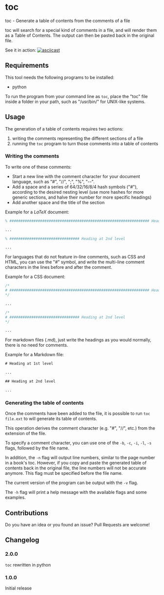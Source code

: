 <!--
# ┌───────────────────────────────────────────────────────────────┐
# │ Contents of README.md                                         │
# ├───────────────────────────────────────────────────────────────┘
# │
# ├──┐toc 19
# │  ├── Requirements 29
# │  ├──┐Usage 37
# │  │  ├── Writing the comments 44
# │  │  └── Generating the table of contents 97
# │  ├── Contributions 113
# │  └──┐Changelog 117
# │     ├── 2.0.0 119
# │     └── 1.0.0 123
# │
# └───────────────────────────────────────────────────────────────
-->

# toc

toc - Generate a table of contents from the comments of a file

toc will search for a special kind of comments in a file, and will render them as a Table of Contents.
The output can then be pasted back in the original file.

See it in action:
[![asciicast](https://asciinema.org/a/619015.svg)](https://asciinema.org/a/619015)

## Requirements

This tool needs the following programs to be installed:

- python

To run the program from your command line as `toc`, place the "toc" file inside a folder in your path, such as "/usr/bin/" for UNIX-like systems.

## Usage

The generation of a table of contents requires two actions:

1. writing the comments representing the different sections of a file
2. running the `toc` program to turn those comments into a table of contents

### Writing the comments

To write one of these comments:

- Start a new line with the comment character for your document language, such as "#", "//", ";", "%", "--".
- Add a space and a series of 64/32/16/8/4 hash symbols ("#"), according to the desired nesting level (use more hashes for more generic sections, and halve their number for more specific headings)
- Add another space and the title of the section

Example for a $LaTeX$ document:

```latex
% ################################################################ Heading at 1st level

...

% ################################ Heading at 2nd level

...
```

For languages that do not feature in-line comments, such as CSS and HTML, you can use the "#" symbol, 
and write the multi-line comment characters in the lines before and after the comment.

Example for a CSS document:

```css
/*
# ################################################################ Heading at 1st level
*/

...

/*
# ################################ Heading at 2nd level
*/

...
```

For markdown files (.md), just write the headings as you would normally, there is no need for comments.

Example for a Markdown file:

```md
​# Heading at 1st level

...

​## Heading at 2nd level

...
```

### Generating the table of contents

Once the comments have been added to the file, it is possible to run `toc file.ext` to will generate its table of contents.

This operation derives the comment character (e.g. "#", "//", etc.) from the extension of the file.

To specify a comment character, you can use one of the `-b`, `-c`, `-i`, `-l`, `-s` flags, followed by the file name.

In addition, the `-n` flag will output line numbers, similar to the page number in a book's toc.
However, if you copy and paste the generated table of contents back in the original file, the line numbers will not be accurate anymore.
This flag must be specified before the file name.

The current version of the program can be output with the `-v` flag.

The `-h` flag will print a help message with the available flags and some examples.

## Contributions

Do you have an idea or you found an issue? Pull Requests are welcome!

## Changelog

### 2.0.0

`toc` rewritten in python

### 1.0.0

Initial release
